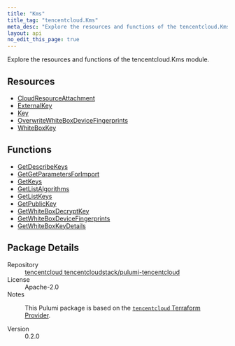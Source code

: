 ```yaml
---
title: "Kms"
title_tag: "tencentcloud.Kms"
meta_desc: "Explore the resources and functions of the tencentcloud.Kms module."
layout: api
no_edit_this_page: true
---
```


<!-- WARNING: this file was generated by Pulumi Docs Generator. -->
<!-- Do not edit by hand unless you're certain you know what you are doing! -->

Explore the resources and functions of the tencentcloud.Kms module.

<h2 id="resources">Resources</h2>
<ul class="api">
    <li><a href="cloudresourceattachment/" title="CloudResourceAttachment"><span class="api-symbol api-symbol--resource"></span>CloudResourceAttachment</a></li>
    <li><a href="externalkey/" title="ExternalKey"><span class="api-symbol api-symbol--resource"></span>ExternalKey</a></li>
    <li><a href="key/" title="Key"><span class="api-symbol api-symbol--resource"></span>Key</a></li>
    <li><a href="overwritewhiteboxdevicefingerprints/" title="OverwriteWhiteBoxDeviceFingerprints"><span class="api-symbol api-symbol--resource"></span>OverwriteWhiteBoxDeviceFingerprints</a></li>
    <li><a href="whiteboxkey/" title="WhiteBoxKey"><span class="api-symbol api-symbol--resource"></span>WhiteBoxKey</a></li>
</ul>

<h2 id="functions">Functions</h2>
<ul class="api">
    <li><a href="getdescribekeys/" title="GetDescribeKeys"><span class="api-symbol api-symbol--function"></span>GetDescribeKeys</a></li>
    <li><a href="getgetparametersforimport/" title="GetGetParametersForImport"><span class="api-symbol api-symbol--function"></span>GetGetParametersForImport</a></li>
    <li><a href="getkeys/" title="GetKeys"><span class="api-symbol api-symbol--function"></span>GetKeys</a></li>
    <li><a href="getlistalgorithms/" title="GetListAlgorithms"><span class="api-symbol api-symbol--function"></span>GetListAlgorithms</a></li>
    <li><a href="getlistkeys/" title="GetListKeys"><span class="api-symbol api-symbol--function"></span>GetListKeys</a></li>
    <li><a href="getpublickey/" title="GetPublicKey"><span class="api-symbol api-symbol--function"></span>GetPublicKey</a></li>
    <li><a href="getwhiteboxdecryptkey/" title="GetWhiteBoxDecryptKey"><span class="api-symbol api-symbol--function"></span>GetWhiteBoxDecryptKey</a></li>
    <li><a href="getwhiteboxdevicefingerprints/" title="GetWhiteBoxDeviceFingerprints"><span class="api-symbol api-symbol--function"></span>GetWhiteBoxDeviceFingerprints</a></li>
    <li><a href="getwhiteboxkeydetails/" title="GetWhiteBoxKeyDetails"><span class="api-symbol api-symbol--function"></span>GetWhiteBoxKeyDetails</a></li>
</ul>

<h2 id="package-details">Package Details</h2>
<dl class="package-details">
	<dt>Repository</dt>
	<dd><a href="https://github.com/tencentcloudstack/pulumi-tencentcloud">tencentcloud tencentcloudstack/pulumi-tencentcloud</a></dd>
	<dt>License</dt>
	<dd>Apache-2.0</dd>
	<dt>Notes</dt>
	<dd><p>This Pulumi package is based on the <a href="https://github.com/tencentcloudstack/terraform-provider-tencentcloud"><code>tencentcloud</code> Terraform Provider</a>.</p>
</dd>
	<dt>Version</dt>
	<dd>0.2.0</dd>
</dl>


